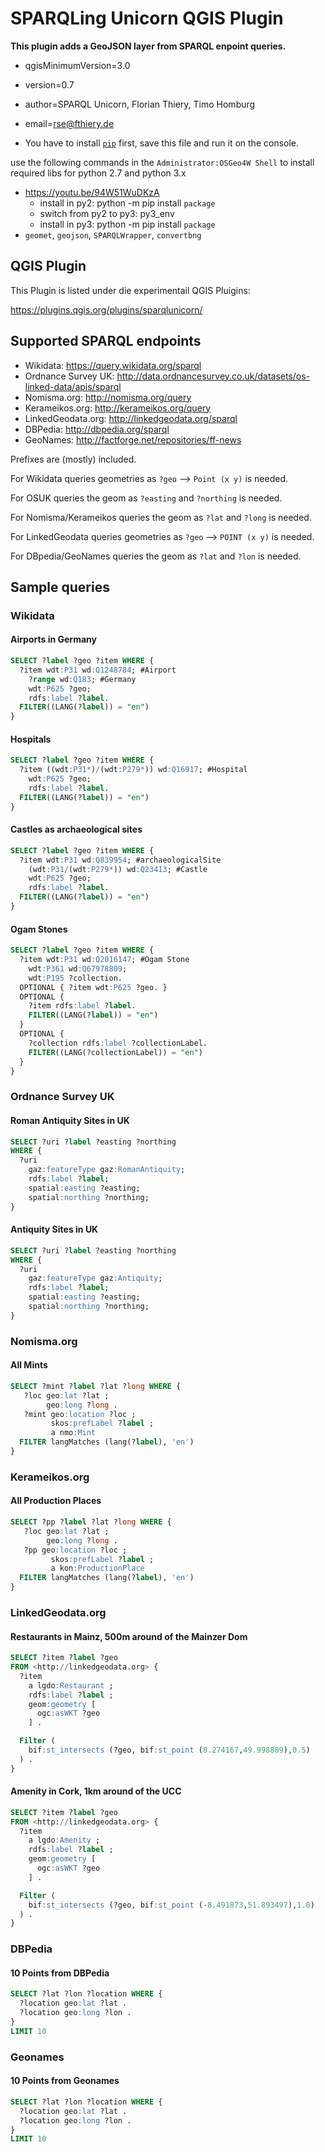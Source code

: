 # SPARQLing Unicorn QGIS Plugin

**This plugin adds a GeoJSON layer from SPARQL enpoint queries.**

* qgisMinimumVersion=3.0
* version=0.7
* author=SPARQL Unicorn, Florian Thiery, Timo Homburg
* email=rse@fthiery.de

* You have to install [`pip`](https://raw.githubusercontent.com/sparqlunicorn/sparqlunicornGoesGIS/master/sparql_unicorn/scripts/get-pip.py) first, save this file and run it on the console.

use the following commands in the `Administrator:OSGeo4W Shell` to install required libs for python 2.7 and python 3.x

* https://youtu.be/94W51WuDKzA
  * install in py2: python -m pip install `package`
  * switch from py2 to py3: py3_env
  * install in py3: python -m pip install `package`
* `geomet`, `geojson`, `SPARQLWrapper`, `convertbng`

## QGIS Plugin

This Plugin is listed under die experimentail QGIS Pluigins:

https://plugins.qgis.org/plugins/sparqlunicorn/

## Supported SPARQL endpoints

* Wikidata: https://query.wikidata.org/sparql
* Ordnance Survey UK: http://data.ordnancesurvey.co.uk/datasets/os-linked-data/apis/sparql
* Nomisma.org: http://nomisma.org/query
* Kerameikos.org: http://kerameikos.org/query
* LinkedGeodata.org: http://linkedgeodata.org/sparql
* DBPedia: http://dbpedia.org/sparql
* GeoNames: http://factforge.net/repositories/ff-news

Prefixes are (mostly) included.

For Wikidata queries geometries as `?geo` --> `Point (x y)` is needed.

For OSUK queries the geom as `?easting` and `?northing` is needed.

For Nomisma/Kerameikos queries the geom as `?lat` and `?long` is needed.

For LinkedGeodata queries geometries as `?geo` --> `POINT (x y)` is needed.

For DBpedia/GeoNames queries the geom as `?lat` and `?lon` is needed.

## Sample queries

### Wikidata

#### Airports in Germany

```sql
SELECT ?label ?geo ?item WHERE {
  ?item wdt:P31 wd:Q1248784; #Airport
    ?range wd:Q183; #Germany
    wdt:P625 ?geo;
    rdfs:label ?label.
  FILTER((LANG(?label)) = "en")
}
```

#### Hospitals

```sql
SELECT ?label ?geo ?item WHERE {
  ?item ((wdt:P31*)/(wdt:P279*)) wd:Q16917; #Hospital
    wdt:P625 ?geo;
    rdfs:label ?label.
  FILTER((LANG(?label)) = "en")
}
```

#### Castles as archaeological sites

```sql
SELECT ?label ?geo ?item WHERE {
  ?item wdt:P31 wd:Q839954; #archaeologicalSite
    (wdt:P31/(wdt:P279*)) wd:Q23413; #Castle
    wdt:P625 ?geo;
    rdfs:label ?label.
  FILTER((LANG(?label)) = "en")
}
```

#### Ogam Stones

```sql
SELECT ?label ?geo ?item WHERE {
  ?item wdt:P31 wd:Q2016147; #Ogam Stone
    wdt:P361 wd:Q67978809;
    wdt:P195 ?collection.
  OPTIONAL { ?item wdt:P625 ?geo. }
  OPTIONAL {
    ?item rdfs:label ?label.
    FILTER((LANG(?label)) = "en")
  }
  OPTIONAL {
    ?collection rdfs:label ?collectionLabel.
    FILTER((LANG(?collectionLabel)) = "en")
  }
}
```

### Ordnance Survey UK

#### Roman Antiquity Sites in UK

```sql
SELECT ?uri ?label ?easting ?northing
WHERE {
  ?uri
    gaz:featureType gaz:RomanAntiquity;
    rdfs:label ?label;
    spatial:easting ?easting;
    spatial:northing ?northing;
}
```

#### Antiquity Sites in UK

```sql
SELECT ?uri ?label ?easting ?northing
WHERE {
  ?uri
    gaz:featureType gaz:Antiquity;
    rdfs:label ?label;
    spatial:easting ?easting;
    spatial:northing ?northing;
}
```

### Nomisma.org

#### All Mints

```sql
SELECT ?mint ?label ?lat ?long WHERE {
   ?loc geo:lat ?lat ;
        geo:long ?long .
   ?mint geo:location ?loc ;
         skos:prefLabel ?label ;
         a nmo:Mint
  FILTER langMatches (lang(?label), 'en')
}
```

### Kerameikos.org

#### All Production Places

```sql
SELECT ?pp ?label ?lat ?long WHERE {
   ?loc geo:lat ?lat ;
        geo:long ?long .
   ?pp geo:location ?loc ;
         skos:prefLabel ?label ;
         a kon:ProductionPlace
  FILTER langMatches (lang(?label), 'en')
}
```

### LinkedGeodata.org

#### Restaurants in Mainz, 500m around of the Mainzer Dom

```sql
SELECT ?item ?label ?geo
FROM <http://linkedgeodata.org> {
  ?item
    a lgdo:Restaurant ;
    rdfs:label ?label ;
    geom:geometry [
      ogc:asWKT ?geo
    ] .

  Filter (
    bif:st_intersects (?geo, bif:st_point (8.274167,49.998889),0.5)
  ) .
}
```

#### Amenity in Cork, 1km around of the UCC

```sql
SELECT ?item ?label ?geo
FROM <http://linkedgeodata.org> {
  ?item
    a lgdo:Amenity ;
    rdfs:label ?label ;
    geom:geometry [
      ogc:asWKT ?geo
    ] .

  Filter (
    bif:st_intersects (?geo, bif:st_point (-8.491873,51.893497),1.0)
  ) .
}
```
### DBPedia

#### 10 Points from DBPedia

```sql
SELECT ?lat ?lon ?location WHERE {
  ?location geo:lat ?lat .
  ?location geo:long ?lon .
}
LIMIT 10
```

### Geonames

#### 10 Points from Geonames

```sql
SELECT ?lat ?lon ?location WHERE {
  ?location geo:lat ?lat .
  ?location geo:long ?lon .
}
LIMIT 10
```
